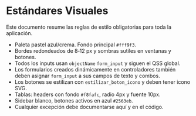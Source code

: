 # Estándares Visuales

Este documento resume las reglas de estilo obligatorias para toda la aplicación.

- Paleta pastel azul/crema. Fondo principal `#fff9f3`.
- Bordes redondeados de 8‑12 px y sombras sutiles en ventanas y botones.
- Todos los inputs usan `objectName` `form_input` y siguen el QSS global.
- Los formularios creados dinámicamente en controladores también deben asignar
  `form_input` a sus campos de texto y combos.
- Los botones se estilizan con `estilizar_boton_icono` y deben tener icono SVG.
- Tablas: headers con fondo `#f8fafc`, radio 4px y fuente 10px.
- Sidebar blanco, botones activos en azul `#2563eb`.
- Cualquier excepción debe documentarse aquí y en el código.
